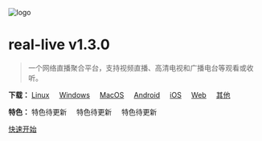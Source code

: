 ![logo](/_media/logo.png)

# real-live v1.3.0

> 一个网络直播聚合平台，支持视频直播、高清电视和广播电台等观看或收听。

**下载：** [Linux](https://github.com/parzulpan/real-live/releases/download/v1.3.0/real_live_v1.3.0_linux_64.tar.gz) &nbsp;&nbsp;&nbsp; [Windows](https://github.com/parzulpan/real-live/releases/download/v1.3.0/real_live_v1.3.0_linux_64.tar.gz) &nbsp;&nbsp;&nbsp; [MacOS](https://github.com/parzulpan/real-live/releases/download/v1.3.0/real_live_v1.3.0_linux_64.tar.gz) &nbsp;&nbsp;&nbsp; [Android](https://github.com/parzulpan/real-live/releases/download/v1.3.0/real_live_v1.3.0_linux_64.tar.gz) &nbsp;&nbsp;&nbsp; [iOS](https://github.com/parzulpan/real-live/releases/download/v1.3.0/real_live_v1.3.0_linux_64.tar.gz) &nbsp;&nbsp;&nbsp; [Web](https://web.real-live.parzulpan.cn) &nbsp;&nbsp;&nbsp; [其他](https://github.com/parzulpan/real-live/releases)

**特色：** 特色待更新 &nbsp;&nbsp;&nbsp; 特色待更新 &nbsp;&nbsp;&nbsp; 特色待更新

[快速开始](/README.md)